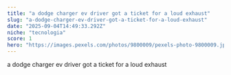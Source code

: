 ```yaml
---
title: "a dodge charger ev driver got a ticket for a loud exhaust"
slug: "a-dodge-charger-ev-driver-got-a-ticket-for-a-loud-exhaust"
date: "2025-09-04T14:49:33.292Z"
niche: "tecnologia"
score: 1
hero: "https://images.pexels.com/photos/9800009/pexels-photo-9800009.jpeg?auto=compress&cs=tinysrgb&fit=crop&h=627&w=1200&auto=compress&cs=tinysrgb&w=1024&h=576&fit=crop"
---
```


a dodge charger ev driver got a ticket for a loud exhaust
